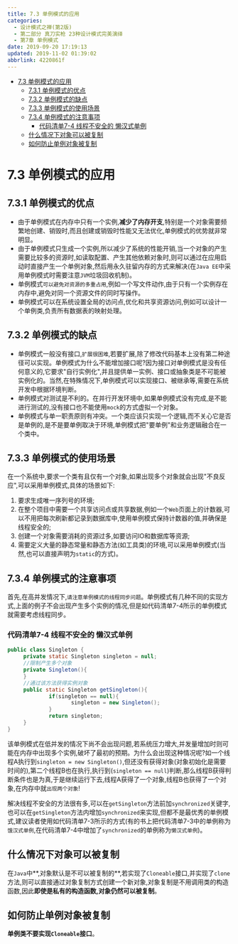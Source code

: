 ```yaml
---
title: 7.3 单例模式的应用
categories: 
  - 设计模式之禅(第2版)
  - 第二部分 真刀实枪 23种设计模式完美演绎
  - 第7章 单例模式
date: 2019-09-20 17:19:13
updated: 2019-11-02 01:39:02
abbrlink: 4220861f
---
```

- [7.3 单例模式的应用](/ReadingNotes/4220861f/#7-3-单例模式的应用)
    - [7.3.1 单例模式的优点](/ReadingNotes/4220861f/#7-3-1-单例模式的优点)
    - [7.3.2 单例模式的缺点](/ReadingNotes/4220861f/#7-3-2-单例模式的缺点)
    - [7.3.3 单例模式的使用场景](/ReadingNotes/4220861f/#7-3-3-单例模式的使用场景)
    - [7.3.4 单例模式的注意事项](/ReadingNotes/4220861f/#7-3-4-单例模式的注意事项)
        - [代码清单7-4 线程不安全的 懒汉式单例](/ReadingNotes/4220861f/#代码清单7-4-线程不安全的-懒汉式单例)
    - [什么情况下对象可以被复制](/ReadingNotes/4220861f/#什么情况下对象可以被复制)
    - [如何防止单例对象被复制](/ReadingNotes/4220861f/#如何防止单例对象被复制)

<!--more-->
<script src="https://cdn.bootcss.com/jquery/3.4.0/jquery.slim.min.js"></script>
<script>$(document).ready(function () {$(".post-body > ul:nth-child(1)").hide();});</script>

<!--end-->
<!--SSTStart-->
# 7.3 单例模式的应用 #
## 7.3.1 单例模式的优点 ##
- 由于单例模式在内存中只有一个实例,**减少了内存开支**,特别是一个对象需要频繁地创建、销毁时,而且创建或销毁时性能又无法优化,单例模式的优势就非常明显。
- 由于单例模式只生成一个实例,所以减少了系统的性能开销,当一个对象的产生需要比较多的资源时,如读取配置、产生其他依赖对象时,则可以通过在应用启动时直接产生一个单例对象,然后用永久驻留内存的方式来解决(在`Java EE`中采用单例模式时需要注意`JVM`垃圾回收机制)。
- 单例模式`可以避免对资源的多重占用`,例如一个写文件动作,由于只有一个实例存在内存中,避免对同一个资源文件的同时写操作。
- 单例模式可以在系统设置全局的访问点,优化和共享资源访问,例如可以设计一个单例类,负责所有数据表的映射处理。

## 7.3.2 单例模式的缺点 ##
- 单例模式一般没有接口,`扩展很困难`,若要扩展,除了修改代码基本上没有第二种途径可以实现。单例模式为什么不能增加接口呢?因为接口对单例模式是没有任何意义的,它要求"自行实例化",并且提供单一实例、接口或抽象类是不可能被实例化的。当然,在特殊情况下,单例模式可以实现接口、被继承等,需要在系统开发中根据环境判断。
- 单例模式对测试是不利的。在并行开发环境中,如果单例模式没有完成,是不能进行测试的,没有接口也不能使用`mock`的方式虚拟一个对象。
- 单例模式与单一职责原则有冲突。一个类应该只实现一个逻辑,而不关心它是否是单例的,是不是要单例取决于环境,单例模式把"要单例"和业务逻辑融合在一个类中。

## 7.3.3 单例模式的使用场景 ##
在一个系统中,要求一个类有且仅有一个对象,如果出现多个对象就会出现"不良反应",可以采用单例模式,具体的场景如下:
1. 要求生成唯一序列号的环境;
2. 在整个项目中需要一个共享访问点或共享数据,例如一个`Web`页面上的计数器,可以不用把每次刷新都记录到数据库中,使用单例模式保持计数器的值,并确保是线程安全的;
3. 创建一个对象需要消耗的资源过多,如要访问IO和数据库等资源;
4. 需要定义大量的静态常量和静态方法(如工具类)的环境,可以采用单例模式(当然,也可以直接声明为`static`的方式)。

## 7.3.4 单例模式的注意事项 ##
首先,在高并发情况下,`请注意单例模式的线程同步问题`。单例模式有几种不同的实现方式,上面的例子不会出现产生多个实例的情况,但是如代码清单7-4所示的单例模式就需要考虑线程同步。
### 代码清单7-4 线程不安全的 懒汉式单例 ###
```java
public class Singleton {
     private static Singleton singleton = null; 
     //限制产生多个对象
     private Singleton(){
     }  
     //通过该方法获得实例对象
     public static Singleton getSingleton(){
             if(singleton == null){
                    singleton = new Singleton();
             }
             return singleton;
     }
}
```
该单例模式在低并发的情况下尚不会出现问题,若系统压力增大,并发量增加时则可能在内存中出现多个实例,破坏了最初的预期。为什么会出现这种情况呢?如一个线程A执行到`singleton = new Singleton()`,但还没有获得对象(对象初始化是需要时间的),第二个线程B也在执行,执行到(`singleton == null`)判断,那么线程B获得判断条件也是为真,于是继续运行下去,线程A获得了一个对象,线程B也获得了一个对象,在内存中就`出现两个对象`!

解决线程不安全的方法很有多,可以在`getSingleton`方法前加`synchronized`关键字,也可以在`getSingleton`方法内增加`synchronized`来实现,但都不是最优秀的单例模式,建议读者使用如代码清单7-3所示的方式(有的书上把代码清单7-3中的单例称为`饿汉式单例`,在代码清单7-4中增加了`synchronized`的单例称为`懒汉式单例`)。

## 什么情况下对象可以被复制 ##
在`Java`中**,对象默认是不可以被复制的**,若实现了`Cloneable`接口,并实现了`clone`方法,则可以直接通过对象复制方式创建一个新对象,对象复制是不用调用类的构造函数,因此**即使是私有的构造函数,对象仍然可以被复制**。
## 如何防止单例对象被复制 ##
**单例类不要实现`Cloneable`接口**。
<!--SSTStop-->

